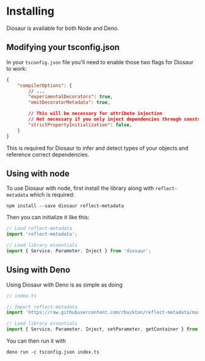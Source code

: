 # Installing
Diosaur is available for both Node and Deno.

## Modifying your tsconfig.json
In your `tsconfig.json` file you'll need to enable those two flags for Diosaur to work:
```json
{
    "compilerOptions": {
        // ...
        "experimentalDecorators": true,
        "emitDecoratorMetadata": true,

        // This will be necessary for attribute injection
        // Not necessary if you only inject dependencies through constructor
        "strictPropertyInitialization": false,
    }
}
```
This is required for Diosaur to infer and detect types of your objects and reference correct
dependencies.

## Using with node
To use Diosaur with node, first install the library along with `reflect-metadata` which is required:
```
npm install --save diosaur reflect-metadata
```

Then you can initialize it like this:
```typescript
// Load reflect-metadata
import 'reflect-metadata';

// Load library essentials
import { Service, Parameter, Inject } from 'diosaur';
```

## Using with Deno
Using Diosaur with Deno is as simple as doing
```typescript
// index.ts

// Import reflect-metadata
import 'https://raw.githubusercontent.com/rbuckton/reflect-metadata/master/Reflect.js';

// Load library essentials
import { Service, Parameter, Inject, setParameter, getContainer } from 'https://raw.githubusercontent.com/ovesco/diosaur/master/mod.ts';
```

You can then run it with
```
deno run -c tsconfig.json index.ts
```
